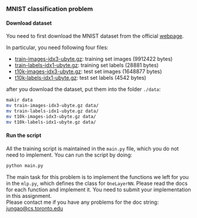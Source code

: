 ### MNIST classification problem

#### Download dataset

You need to first download the MNIST dataset from the official [webpage](http://yann.lecun.com/exdb/mnist/).

In particular, you need following four files:
- [train-images-idx3-ubyte.gz](http://yann.lecun.com/exdb/mnist/train-images-idx3-ubyte.gz):  training set images (9912422 bytes) 
- [train-labels-idx1-ubyte.gz](http://yann.lecun.com/exdb/mnist/train-labels-idx1-ubyte.gz):  training set labels (28881 bytes) 
- [t10k-images-idx3-ubyte.gz](http://yann.lecun.com/exdb/mnist/t10k-images-idx3-ubyte.gz):   test set images (1648877 bytes) 
- [t10k-labels-idx1-ubyte.gz](http://yann.lecun.com/exdb/mnist/t10k-labels-idx1-ubyte.gz):   test set labels (4542 bytes)

after you download the dataset, put them into the folder `./data`:
```bash
makir data
mv train-images-idx3-ubyte.gz data/
mv train-labels-idx1-ubyte.gz data/
mv t10k-images-idx3-ubyte.gz data/
mv t10k-labels-idx1-ubyte.gz data/
```

#### Run the script

All the training script is maintained in the `main.py` file, which you do not need to implement. You can run the script by doing:
```bash
python main.py
```
 The main task for this problem is to implement the functions we left for you in the `mlp.py`, which defines the class for `OneLayerNN`. 
 Please read the docs for each function and implement it. You need to submit your implementation in this assignment.  
 Please contact me if you have any problems for the doc string: jungao@cs.toronto.edu